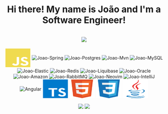 <div align="center">
  <h1> Hi there! My name is João and I'm a Software Engineer! </h1>
  <br>
  <div>
    <img height="200em"
      src="https://user-images.githubusercontent.com/14613603/120276849-9b7e8400-c289-11eb-8e2a-ae47e835f711.png">
  </div>

  <br>

  <div style="display: inline_block">
    <img align="center" alt="Joao-Java" height="60" width="80"
      src="https://raw.githubusercontent.com/devicons/devicon/master/icons/javascript/javascript-plain.svg">
    <img align="center" alt="Joao-Spring" height="60" width="80"
      src="https://cdn.jsdelivr.net/gh/devicons/devicon@latest/icons/spring/spring-original-wordmark.svg" />
    <img align="center" alt="Joao-Postgres" height="60" width="80"
      src="https://cdn.jsdelivr.net/gh/devicons/devicon@latest/icons/postgresql/postgresql-original-wordmark.svg" />
    <img align="center" alt="Joao-Mvn" height="60" width="80"
      src="https://cdn.jsdelivr.net/gh/devicons/devicon@latest/icons/maven/maven-original-wordmark.svg" />
    <img align="center" alt="Joao-MySQL" height="60" width="80"
      src="https://cdn.jsdelivr.net/gh/devicons/devicon@latest/icons/mysql/mysql-original-wordmark.svg" />
    <img align="center" alt="Joao-Elastic" height="60" width="80"
      src="https://cdn.jsdelivr.net/gh/devicons/devicon@latest/icons/elasticsearch/elasticsearch-original-wordmark.svg" />
    <img align="center" alt="Joao-Redis" height="60" width="80"
      src="https://cdn.jsdelivr.net/gh/devicons/devicon@latest/icons/redis/redis-original-wordmark.svg" />
    <img align="center" alt="Joao-Liquibase" height="60" width="80"
      src="https://cdn.jsdelivr.net/gh/devicons/devicon@latest/icons/liquibase/liquibase-original-wordmark.svg" />
    <img align="center" alt="Joao-Oracle" height="60" width="80"
      src="https://cdn.jsdelivr.net/gh/devicons/devicon@latest/icons/oracle/oracle-original.svg" />
  </div>
  <div style="display: inline_block">
    <img align="center" alt="Joao-Amazon" height="60" width="80"
      src="https://cdn.jsdelivr.net/gh/devicons/devicon@latest/icons/amazonwebservices/amazonwebservices-plain-wordmark.svg" />
    <img align="center" alt="Joao-RabbitMQ" height="60" width="80"
      src="https://cdn.jsdelivr.net/gh/devicons/devicon@latest/icons/rabbitmq/rabbitmq-original-wordmark.svg" />
    <img align="center" alt="Joao-Neovim" height="60" width="80"
      src="https://cdn.jsdelivr.net/gh/devicons/devicon@latest/icons/neovim/neovim-original-wordmark.svg" />
    <img align="center" alt="Joao-IntelliJ" height="60" width="80"
      src="https://cdn.jsdelivr.net/gh/devicons/devicon@latest/icons/intellij/intellij-original.svg" />
    <img align="center" alt="Angular" height="60" width="80"
      src="https://cdn.jsdelivr.net/gh/devicons/devicon@latest/icons/angular/angular-original-wordmark.svg" />
    <img align="center" alt="Joao-Ts" height="60" width="80"
      src="https://raw.githubusercontent.com/devicons/devicon/master/icons/typescript/typescript-plain.svg">
    <img align="center" alt="Joao-HTML" height="60" width="80"
      src="https://raw.githubusercontent.com/devicons/devicon/master/icons/html5/html5-original.svg">
    <img align="center" alt="Joao-CSS" height="60" width="80"
      src="https://raw.githubusercontent.com/devicons/devicon/master/icons/css3/css3-original.svg">
    <img align="center" alt="Joao-Java" height="60" width="80"
      src="https://raw.githubusercontent.com/devicons/devicon/master/icons/java/java-original.svg">
  </div>
  <br>
  <div style=" display: inline_block">
    <img height="180em"
      src="https://github-readme-stats.vercel.app/api?username=joaogutierrre&show_icons=true&theme=dracula&include_all_commits=true&count_private=true" />
    <img height="180em"
      src="https://github-readme-stats.vercel.app/api/top-langs/?username=joaogutierrre&layout=compact&langs_count=16&theme=dracula" />
  </div>
</div>
